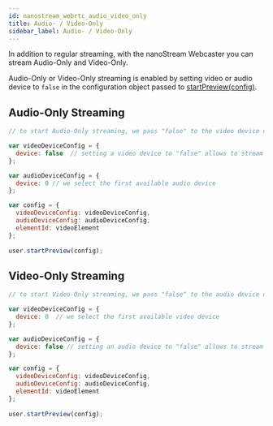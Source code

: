 ```yaml
---
id: nanostream_webrtc_audio_video_only
title: Audio- / Video-Only
sidebar_label: Audio- / Video-Only
---
```


In addition to regular streaming, with the nanoStream Webcaster you can stream Audio-Only and Video-Only.<br>

Audio-Only or Video-Only streaming is enabled by setting video or audio device to `false` in the configuration object passed to [startPreview(config)](../nanostream_webrtc_api/#startpreviewconfig).<br>

## Audio-Only Streaming

```javascript
// to start Audio-Only streaming, we pass "false" to the video device configuration

var videoDeviceConfig = {
  device: false  // setting a video device to "false" allows to stream Audio-Only
};

var audioDeviceConfig = {
  device: 0 // we select the first available audio device
};

var config = {
  videoDeviceConfig: videoDeviceConfig,
  audioDeviceConfig: audioDeviceConfig,
  elementId: videoElement
};
 
user.startPreview(config);
```

## Video-Only Streaming

```javascript
// to start Video-Only streaming, we pass "false" to the audio device configuration

var videoDeviceConfig = {
  device: 0  // we select the first available video device
};

var audioDeviceConfig = {
  device: false // setting an audio device to "false" allows to stream Video-Only
};

var config = {
  videoDeviceConfig: videoDeviceConfig,
  audioDeviceConfig: audioDeviceConfig,
  elementId: videoElement
};
 
user.startPreview(config);
```